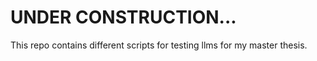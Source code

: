 # UNDER CONSTRUCTION...

This repo contains different scripts for testing llms for my master thesis.

